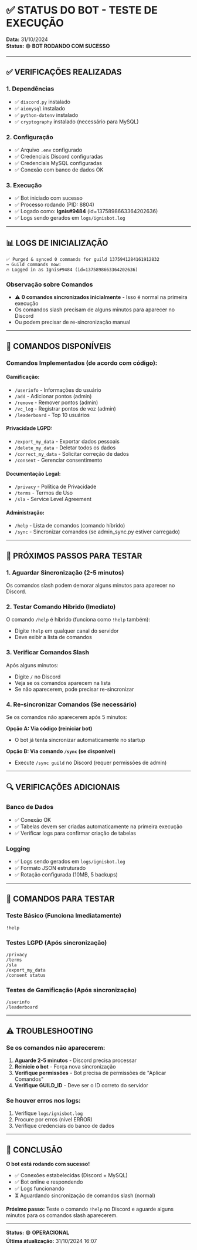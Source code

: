 # ✅ STATUS DO BOT - TESTE DE EXECUÇÃO

**Data:** 31/10/2024  
**Status:** 🟢 **BOT RODANDO COM SUCESSO**

---

## ✅ VERIFICAÇÕES REALIZADAS

### 1. Dependências
- ✅ `discord.py` instalado
- ✅ `aiomysql` instalado
- ✅ `python-dotenv` instalado
- ✅ `cryptography` instalado (necessário para MySQL)

### 2. Configuração
- ✅ Arquivo `.env` configurado
- ✅ Credenciais Discord configuradas
- ✅ Credenciais MySQL configuradas
- ✅ Conexão com banco de dados OK

### 3. Execução
- ✅ Bot iniciado com sucesso
- ✅ Processo rodando (PID: 8804)
- ✅ Logado como: **Ignis#9484** (id=1375898663364202636)
- ✅ Logs sendo gerados em `logs/ignisbot.log`

---

## 📊 LOGS DE INICIALIZAÇÃO

```
✅ Purged & synced 0 commands for guild 1375941284161912832
→ Guild commands now: 
🔥 Logged in as Ignis#9484 (id=1375898663364202636)
```

### Observação sobre Comandos
- ⚠️ **0 comandos sincronizados inicialmente** - Isso é normal na primeira execução
- Os comandos slash precisam de alguns minutos para aparecer no Discord
- Ou podem precisar de re-sincronização manual

---

## 🔧 COMANDOS DISPONÍVEIS

### Comandos Implementados (de acordo com código):

#### Gamificação:
- `/userinfo` - Informações do usuário
- `/add` - Adicionar pontos (admin)
- `/remove` - Remover pontos (admin)
- `/vc_log` - Registrar pontos de voz (admin)
- `/leaderboard` - Top 10 usuários

#### Privacidade LGPD:
- `/export_my_data` - Exportar dados pessoais
- `/delete_my_data` - Deletar todos os dados
- `/correct_my_data` - Solicitar correção de dados
- `/consent` - Gerenciar consentimento

#### Documentação Legal:
- `/privacy` - Política de Privacidade
- `/terms` - Termos de Uso
- `/sla` - Service Level Agreement

#### Administração:
- `/help` - Lista de comandos (comando híbrido)
- `/sync` - Sincronizar comandos (se admin_sync.py estiver carregado)

---

## 🎯 PRÓXIMOS PASSOS PARA TESTAR

### 1. Aguardar Sincronização (2-5 minutos)
Os comandos slash podem demorar alguns minutos para aparecer no Discord.

### 2. Testar Comando Híbrido (Imediato)
O comando `/help` é híbrido (funciona como `!help` também):
- Digite `!help` em qualquer canal do servidor
- Deve exibir a lista de comandos

### 3. Verificar Comandos Slash
Após alguns minutos:
- Digite `/` no Discord
- Veja se os comandos aparecem na lista
- Se não aparecerem, pode precisar re-sincronizar

### 4. Re-sincronizar Comandos (Se necessário)
Se os comandos não aparecerem após 5 minutos:

**Opção A: Via código (reiniciar bot)**
- O bot já tenta sincronizar automaticamente no startup

**Opção B: Via comando `/sync` (se disponível)**
- Execute `/sync guild` no Discord (requer permissões de admin)

---

## 🔍 VERIFICAÇÕES ADICIONAIS

### Banco de Dados
- ✅ Conexão OK
- ✅ Tabelas devem ser criadas automaticamente na primeira execução
- ✅ Verificar logs para confirmar criação de tabelas

### Logging
- ✅ Logs sendo gerados em `logs/ignisbot.log`
- ✅ Formato JSON estruturado
- ✅ Rotação configurada (10MB, 5 backups)

---

## 📝 COMANDOS PARA TESTAR

### Teste Básico (Funciona Imediatamente)
```
!help
```

### Testes LGPD (Após sincronização)
```
/privacy
/terms
/sla
/export_my_data
/consent status
```

### Testes de Gamificação (Após sincronização)
```
/userinfo
/leaderboard
```

---

## ⚠️ TROUBLESHOOTING

### Se os comandos não aparecerem:
1. **Aguarde 2-5 minutos** - Discord precisa processar
2. **Reinicie o bot** - Força nova sincronização
3. **Verifique permissões** - Bot precisa de permissões de "Aplicar Comandos"
4. **Verifique GUILD_ID** - Deve ser o ID correto do servidor

### Se houver erros nos logs:
1. Verifique `logs/ignisbot.log`
2. Procure por erros (nível ERROR)
3. Verifique credenciais do banco de dados

---

## 🎉 CONCLUSÃO

**O bot está rodando com sucesso!**

- ✅ Conexões estabelecidas (Discord + MySQL)
- ✅ Bot online e respondendo
- ✅ Logs funcionando
- ⏳ Aguardando sincronização de comandos slash (normal)

**Próximo passo:** Teste o comando `!help` no Discord e aguarde alguns minutos para os comandos slash aparecerem.

---

**Status:** 🟢 **OPERACIONAL**  
**Última atualização:** 31/10/2024 16:07

